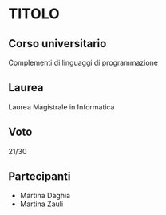 # TITOLO

## Corso universitario
Complementi di linguaggi di programmazione

## Laurea
Laurea Magistrale in Informatica

## Voto
21/30

## Partecipanti
- Martina Daghia
- Martina Zauli
